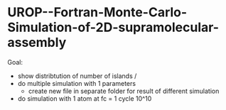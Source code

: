 # UROP--Fortran-Monte-Carlo-Simulation-of-2D-supramolecular-assembly

Goal:
- show distribtution of number of islands /
- do multiple simulation with 1 parameters
  - create new file in separate folder for result of different simulation
- do simulation with 1 atom at fc = 1 cycle 10^10 
